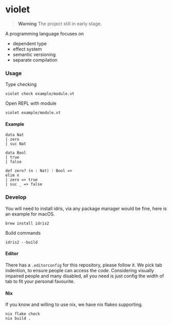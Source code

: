 # violet

> **Warning** The project still in early stage.

A programming language focuses on

- dependent type
- effect system
- semantic versioning
- separate compilation

### Usage

Type checking

```shell
violet check example/module.vt
```

Open REPL with module

```
violet example/module.vt
```

#### Example

```
data Nat
| zero
| suc Nat

data Bool
| true
| false

def zero? (n : Nat) : Bool =>
elim n
| zero => true
| suc _ => false
```

### Develop

You will need to install idris, via any package manager would be fine, here is an example for macOS.

```shell
brew install idris2
```

Build commands

```shell
idris2 --build
```

#### Editor

There has a `.editorconfig` for this repository, please follow it. We pick tab indention, to ensure people can access the code. Considering visually impaired people and many disabled, all you need is just config the width of tab to fit your personal favourite.

#### Nix

If you know and willing to use nix, we have nix flakes supporting.

```shell
nix flake check
nix build .
```

